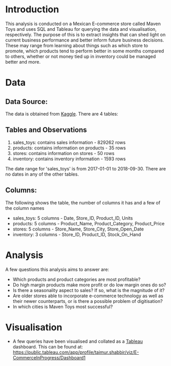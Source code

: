 # Introduction
This analysis is conducted on a Mexican E-commerce store called Maven Toys and uses SQL and Tableau for querying the data and visualisation, respectively. The purpose of this is to extract insights that can shed light on current business performance
and better inform future business decisions. These may range from learning about things such as which store to promote, which products tend to perform better in some months compared to others, whether or not money tied
up in inventory could be managed better and more.

# Data

## Data Source:

The data is obtained from [Kaggle](https://www.kaggle.com/datasets/mysarahmadbhat/toy-sales?select=stores.csv). There are 4 tables:

## Tables and Observations

1. sales_toys: contains sales information - 829262 rows
2. products: contains information on products - 35 rows
3. stores: contains information on stores -  50 rows
4. inventory: contains inventory information - 1593 rows

The date range for 'sales_toys' is from 2017-01-01 to 2018-09-30. There are no dates in any of the other tables.

## Columns:

The following shows the table, the number of columns it has and a few of the column names

- sales_toys: 5 columns - Date, Store_ID, Product_ID, Units
- products: 5 columns - Product_Name, Product_Category, Product_Price
- stores: 5 columns - Store_Name, Store_City, Store_Open_Date
- inventory: 3 columns - Store_ID, Product_ID, Stock_On_Hand

# Analysis

A few questions this analysis aims to answer are:

- Which products and product categories are most profitable?
- Do high margin products make more profit or do low margin ones do so?
- Is there a seasonality aspect to sales? If so, what is the magnitude of it?
- Are older stores able to incorporate e-commerce technology as well as their newer counterparts, or is there a possible problem of digitisation?
- In which cities is Maven Toys most successful?

# Visualisation

- A few queries have been visualised and collated as a [Tableau](https://public.tableau.com/app/profile/taimur.shabbir/viz/E-CommerceInProgress/Dashboard1) dashboard. This can be found at: https://public.tableau.com/app/profile/taimur.shabbir/viz/E-CommerceInProgress/Dashboard1

